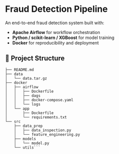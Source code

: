 # Fraud Detection Pipeline

An end-to-end fraud detection system built with:
- **Apache Airflow** for workflow orchestration
- **Python / scikit-learn / XGBoost** for model training
- **Docker** for reproducibility and deployment

## 📂 Project Structure

```.
├── README.md
├── data
│   └── data.tar.gz
├── docker
│   ├── airflow
│   │   ├── Dockerfile
│   │   ├── dags
│   │   ├── docker-compose.yaml
│   │   └── logs
│   └── app
│       ├── Dockerfile
│       └── requirements.txt
└── src
    ├── data_prep
    │   ├── data_inspection.py
    │   └── feature_engineering.py
    ├── models
    │   └── model.py
    └── utils```


